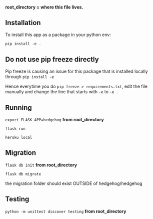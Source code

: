 
#### root_directory = where this file lives.

## Installation

To install this app as a package in your python env:

`pip install -e .`


## Do not use pip freeze directly

Pip freeze is causing an issue for this package that
is installed locally through `pip install -e`

Hence everytime you do `pip freeze > requirements.txt`,
edit the file manually and change the line that starts with `-e`
to `-e .`


## Running

`export FLASK_APP=hedgehog` **from root_directory**

`flask run`

`heroku local`


## Migration

`flask db init` **from root_directory**

`flask db migrate`

the migration folder should exist OUTSIDE of hedgehog/hedgehog


## Testing

`python -m unittest discover testing`  **from root_directory**

